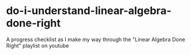# do-i-understand-linear-algebra-done-right
A progress checklist as I make my way through the "Linear Algebra Done Right" playlist on youtube
